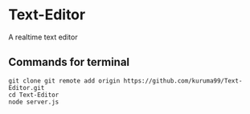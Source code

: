 # Text-Editor
A realtime text editor

## Commands for terminal 
``` 
git clone git remote add origin https://github.com/kuruma99/Text-Editor.git
cd Text-Editor
node server.js
```
